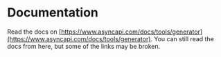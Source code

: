 # Documentation

Read the docs on [https://www.asyncapi.com/docs/tools/generator](https://www.asyncapi.com/docs/tools/generator). You can still read the docs from here, but some of the links may be broken.
